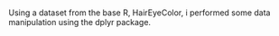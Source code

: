# 
Using a dataset from the base R, HairEyeColor, i performed some data manipulation using the dplyr package.
